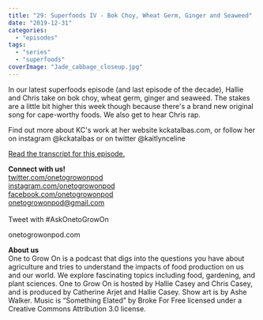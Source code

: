 ```yaml
---
title: "29: Superfoods IV - Bok Choy, Wheat Germ, Ginger and Seaweed"
date: "2019-12-31"
categories: 
  - "episodes"
tags: 
  - "series"
  - "superfoods"
coverImage: "Jade_cabbage_closeup.jpg"
---
```


In our latest superfoods episode (and last episode of the decade), Hallie and Chris take on bok choy, wheat germ, ginger and seaweed. The stakes are a little bit higher this week though because there's a brand new original song for cape-worthy foods. We also get to hear Chris rap.

Find out more about KC's work at her website kckatalbas.com, or follow her on instagram @kckatalbas or on twitter @kaitlynceline

[Read the transcript for this episode.](https://www.onetogrowonpod.com/29-superfoods-iv-bok-choy-wheat-germ-ginger-and-seaweed-transcript/)

**Connect with us!**  
[twitter.com/onetogrowonpod](https://twitter.com/onetogrowonpod)  
[instagram.com/onetogrowonpod  
](https://instagram.com/onetogrowonpod)[facebook.com/onetogrowonpod  
](https://facebook.com/onetogrowonpod)[onetogrowonpod@gmail.com  
](mailto:onetogrowonpod@gmail.com)  
Tweet with #AskOnetoGrowOn

onetogrowonpod.com

**About us**  
One to Grow On is a podcast that digs into the questions you have about agriculture and tries to understand the impacts of food production on us and our world. We explore fascinating topics including food, gardening, and plant sciences. One to Grow On is hosted by Hallie Casey and Chris Casey, and is produced by Catherine Arjet and Hallie Casey. Show art is by Ashe Walker. Music is “Something Elated” by Broke For Free licensed under a Creative Commons Attribution 3.0 license.
